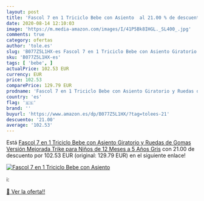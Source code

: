 ```yaml
---
layout: post
title: 'Fascol 7 en 1 Triciclo Bebe con Asiento  al 21.00 % de descuento'
date: 2020-08-14 12:10:03
image: 'https://m.media-amazon.com/images/I/41P5Bk8IHGL._SL400_.jpg'
comments: true
category: ofertas
author: 'tole.es'
slug: 'B077Z5L1HX-es Fascol 7 en 1 Triciclo Bebe con Asiento Giratorio y Ruedas...'
sku: 'B077Z5L1HX-es'
tags: [ 'bebe', ]
actualPrice: 102.53 EUR
currency: EUR
price: 102.53
comparePrice: 129.79 EUR
prodname: 'Fascol 7 en 1 Triciclo Bebe con Asiento Giratorio y Ruedas de Gomas  Versión Mejorada Trike para Niños de 12 Meses a 5 Años   Gris'
country: 'es'
flag: '🇪🇸'
brand: ''
buyurl: 'https://www.amazon.es/dp/B077Z5L1HX/?tag=tolees-21'
descuento: '21.00'
average: '102.53'
---
```


Está [Fascol 7 en 1 Triciclo Bebe con Asiento Giratorio y Ruedas de Gomas  Versión Mejorada Trike para Niños de 12 Meses a 5 Años   Gris](https://www.amazon.es/dp/B077Z5L1HX/?tag=tolees-21) con 21.00 de descuento por 102.53 EUR (original: 129.79 EUR) en el siguiente enlace!

[![Fascol 7 en 1 Triciclo Bebe con Asiento ](https://m.media-amazon.com/images/I/41P5Bk8IHGL._SL400_.jpg)](https://www.amazon.es/dp/B077Z5L1HX/?tag=tolees-21)

ℹ️:


[🛒 Ver la oferta!!](https://www.amazon.es/dp/B077Z5L1HX/?tag=tolees-21)
